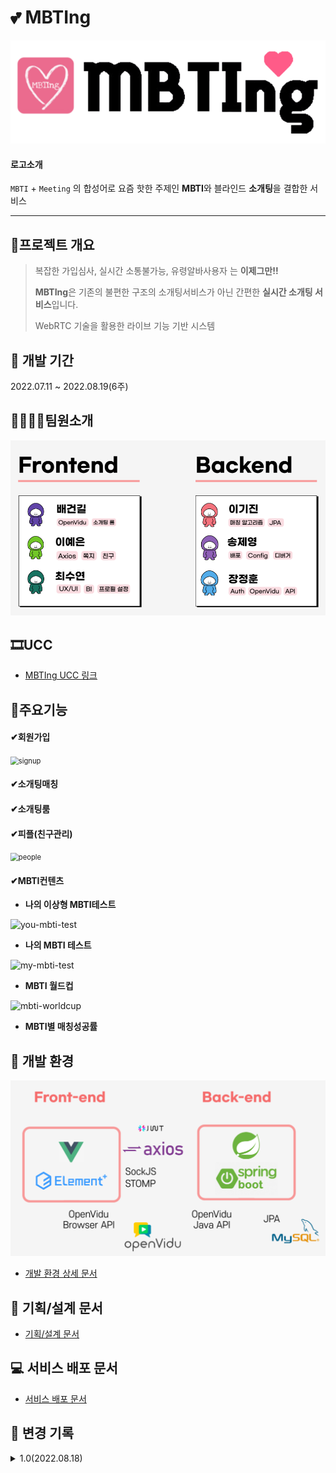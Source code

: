 # 💕 MBTIng

<img src="exec/images/logo2.png" alt="logo2" style="zoom:80%;" />



#### 로고소개

`MBTI` + `Meeting` 의 합성어로 요즘 핫한 주제인 **MBTI**와 블라인드 **소개팅**을 결합한 서비스



------



## 📑프로젝트 개요

>복잡한 가입심사, 실시간 소통불가능, 유령알바사용자 는 **이제그만!!**
>
>**MBTIng**은 기존의 불편한 구조의 소개팅서비스가 아닌 간편한 **실시간 소개팅 서비스**입니다.
>
>WebRTC 기술을 활용한 라이브 기능 기반 시스템



## 📆 개발 기간

2022.07.11 ~ 2022.08.19(6주)



## 👨‍👨‍👧‍👧팀원소개

![teamintro](./exec/images/teamintro.png)



## 🎞UCC

- [MBTIng UCC 링크]()



## 📌주요기능

#### ✔회원가입

<img src="./exec/images/signup.gif" alt="signup" style="zoom:80%;" />



#### ✔소개팅매칭



#### ✔소개팅룸



#### ✔피플(친구관리)

<img src="./exec/images/people.gif" alt="people" style="zoom:80%;" />



#### ✔MBTI컨텐츠

- **나의 이상형 MBTI테스트**

![you-mbti-test](./exec/images/you-mbti-test.gif)

- **나의 MBTI 테스트**

![my-mbti-test](./exec/images/my-mbti-test.gif)

- **MBTI 월드컵**

![mbti-worldcup](./exec/images/mbti-worldcup.gif)

- **MBTI별 매칭성공률**



## 🌱 개발 환경

<img src="./exec/images/stack.png" alt="stack" style="zoom:80%;" />

- [개발 환경 상세 문서](./exec/how-to-build-and-deploy.md)



## 📝 기획/설계 문서

- [기획/설계 문서](./exec/plan.md)



## 💻 서비스 배포 문서

- [서비스 배포 문서](./exec/how-to-run-on-dev-local.md)



## 🔖 변경 기록 

<details>
<summary>1.0(2022.08.18)</summary>
<div markdown="1">



#### 1.0 (2022.08.18)

- 회원기능
  - 카카오톡 간편로그인
  - 회원가입
  - 마이페이지
    - 수정 & 탈퇴
- 소개팅매칭
  - 매칭알고리즘
  - 상대방 MBTI 카드 제공
  - 소개팅룸 입장
- 소개팅룸 기능
  - 채팅
  - 화상채팅
  - 마이크 On/Off
  - 카메라 On/Off
  - 상대방 MBTI & 관심사 해시태그
  - 타이머
  - 그린 & 레드라이트
  - 친구추가
  - 신고기능
- 피플(친구) 기능
  - 추가된 친구관리
    - 친구 & MBTI 검색
    - 친구프로필 보기
    - 쪽지보내기
    - 친구삭제
  - 쪽지기능
    - 쪽지검색
    - 보낸쪽지확인
    - 받은쪽지확인
    - 신고기능
- MBTI 컨텐츠 기능
  - 나의 이상형 MBTI 테스트
  - 나의 MBTI 테스트
  -  MBTI 월드컵
  - MBTI별 매칭 성공률
